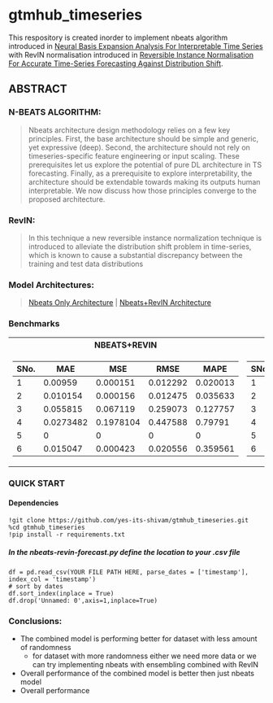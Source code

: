 # gtmhub_timeseries
This respository is created inorder to implement nbeats algorithm introduced in [Neural Basis Expansion Analysis For
Interpretable Time Series](https://arxiv.org/pdf/1905.10437.pdf) with RevIN normalisation introduced in [Reversible Instance Normalisation For
Accurate Time-Series Forecasting Against
Distribution Shift](https://openreview.net/pdf?id=cGDAkQo1C0p).

## ABSTRACT

### N-BEATS ALGORITHM:
> Nbeats architecture design methodology relies on a few key principles. First, the base architecture
should be simple and generic, yet expressive (deep). Second, the architecture should not rely on timeseries-specific feature engineering or input scaling. These prerequisites let us explore the potential
of pure DL architecture in TS forecasting. Finally, as a prerequisite to explore interpretability, the
architecture should be extendable towards making its outputs human interpretable. We now discuss
how those principles converge to the proposed architecture.

### RevIN:
> In this technique a new reversible instance normalization technique is introduced to alleviate the distribution shift problem in
time-series, which is known to cause a substantial discrepancy between the training and test data
distributions

### Model Architectures:
>[Nbeats Only Architecture](https://github.com/yes-its-shivam/gtmhub_timeseries/blob/main/images/architecture/nbeats.png) | [Nbeats+RevIN Architecture](https://github.com/yes-its-shivam/gtmhub_timeseries/blob/main/images/architecture/nbeats-revin.png)


### Benchmarks

<table>
<tr><th>NBEATS+REVIN</th><th>NBEATS</th><th>PROPHET</th></tr>
<tr><td>

| SNo. | MAE | MSE | RMSE | MAPE |
| --- | --- | --- | --- | --- |
| 1 | 0.00959	|0.000151	|0.012292|	0.020013 |
| 2 | 0.010154|	0.000156|	0.012475|	0.035633 |
| 3 | 0.055815|	0.067119|	0.259073|	0.127757 |
| 4 | 0.0273482|	0.1978104|	0.447588|	0.79791 |
| 5 | 0|	0|	0|	0 |
| 6 | 0.015047|	0.000423|	0.020556|	0.359561 |
  
 </td><td>

| SNo. | MAE | MSE | RMSE | MAPE |
| --- | --- | --- | --- | --- |
| 1 |0.015679026|0.00040932448|0.020231768|0.032722607|
| 2 |0.010508158|0.00016971033|0.013027292|0.03687593|
| 3 |0.05063609|0.05599884|0.23664074|0.115894966|
| 4 |25.655844|1695.0132|41.170536|0.7474986|
| 5 | 0|0|0|0|
| 6 |0.015393304|0.0004451943|0.021099627|0.36776572|

</td><td>

| SNo. | MAE | MSE | RMSE | MAPE |
| --- | --- | --- | --- | --- |
| 1 | 0.08360422 | 0.028019099 | 0.16738907 | 0.17512284 |
| 2 | 0.45510322 | 1.0613955 | 1.0302405 | 1.5963151 |
| 3 | 4.924484 | 127.84147 | 11.3067 | 11.189242 |
| 4 | 51.486607|8275.656|90.970634|1.5083215|
| 5 | 0|0|0|0|
| 6 | 2.4326794|21.394512|4.62542|55.74821 |

</td></tr> </table>

### QUICK START

#### Dependencies
```
!git clone https://github.com/yes-its-shivam/gtmhub_timeseries.git
%cd gtmhub_timeseries
!pip install -r requirements.txt
```
##### In the nbeats-revin-forecast.py define the location to your .csv file
```
df = pd.read_csv(YOUR FILE PATH HERE, parse_dates = ['timestamp'], index_col = 'timestamp')
# sort by dates
df.sort_index(inplace = True)
df.drop('Unnamed: 0',axis=1,inplace=True)
```

### Conclusions:

* The combined model is performing better for dataset with less amount of randomness
   * for dataset with more randomness either we need more data or we can try implementing nbeats with ensembling combined with RevIN
* Overall performance of the combined model is better then just nbeats model
* Overall performance
      
